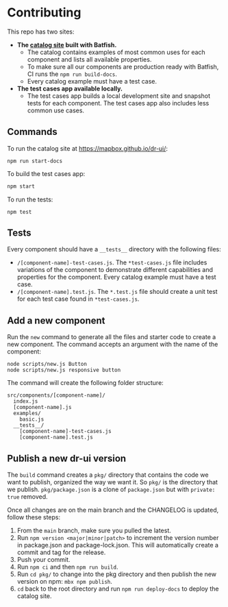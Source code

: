 # Contributing

This repo has two sites:

- **The [catalog site](https://mapbox.github.io/dr-ui/) built with Batfish.**
  - The catalog contains examples of most common uses for each component and lists all available properties.
  - To make sure all our components are production ready with Batfish, CI runs the `npm run build-docs`.
  - Every catalog example must have a test case.
- **The test cases app available locally.**
  - The test cases app builds a local development site and snapshot tests for each component. The test cases app also includes less common use cases.

## Commands

To run the catalog site at https://mapbox.github.io/dr-ui/:

```
npm run start-docs
```

To build the test cases app:

```bash
npm start
```

To run the tests:

```
npm test
```

## Tests

Every component should have a `__tests__` directory with the following files:

- `/[component-name]-test-cases.js`. The `*test-cases.js` file includes variations of the component to demonstrate different capabilities and properties for the component. Every catalog example must have a test case.
- `/[component-name].test.js`. The `*.test.js` file should create a unit test for each test case found in `*test-cases.js`.

## Add a new component

Run the `new` command to generate all the files and starter code to create a new component. The command accepts an argument with the name of the component:

```
node scripts/new.js Button
node scripts/new.js responsive button
```

The command will create the following folder structure:

```
src/components/[component-name]/
  index.js
  [component-name].js
  examples/
    basic.js
  __tests__/
    [component-name]-test-cases.js
    [component-name].test.js
```

## Publish a new dr-ui version

The `build` command creates a `pkg/` directory that contains the code we want to publish, organized the way we want it. So `pkg/` is the directory that we publish. `pkg/package.json` is a clone of `package.json` but with `private: true` removed.

Once all changes are on the main branch and the CHANGELOG is updated, follow these steps:

1. From the `main` branch, make sure you pulled the latest.
2. Run `npm version <major|minor|patch>` to increment the version number in package.json and package-lock.json. This will automatically create a commit and tag for the release.
3. Push your commit.
5. Run `npm ci` and then `npm run build`.
6. Run `cd pkg/` to change into the pkg directory and then publish the new version on npm: `mbx npm publish`.
7. `cd` back to the root directory and run `npm run deploy-docs` to deploy the catalog site.
